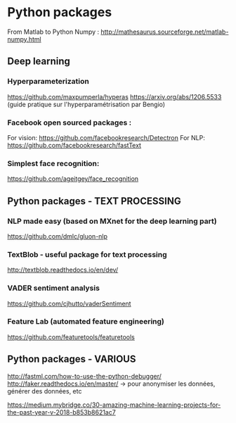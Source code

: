 # Python packages

From Matlab to Python Numpy :
http://mathesaurus.sourceforge.net/matlab-numpy.html

## Deep learning

### Hyperparameterization
https://github.com/maxpumperla/hyperas
https://arxiv.org/abs/1206.5533 (guide pratique sur l'hyperparamétrisation par Bengio)

### Facebook open sourced packages :
For vision: https://github.com/facebookresearch/Detectron
For NLP: https://github.com/facebookresearch/fastText

### Simplest face recognition:
https://github.com/ageitgey/face_recognition


## Python packages - TEXT PROCESSING


### NLP made easy (based on MXnet for the deep learning part)
https://github.com/dmlc/gluon-nlp

### TextBlob - useful package for text processing
http://textblob.readthedocs.io/en/dev/

### VADER sentiment analysis 
https://github.com/cjhutto/vaderSentiment

### Feature Lab (automated feature engineering)
https://github.com/featuretools/featuretools


## Python packages - VARIOUS
http://fastml.com/how-to-use-the-python-debugger/
http://faker.readthedocs.io/en/master/ -> pour anonymiser les données, générer des données, etc

https://medium.mybridge.co/30-amazing-machine-learning-projects-for-the-past-year-v-2018-b853b8621ac7
